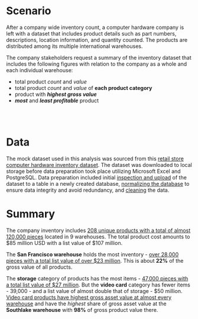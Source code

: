 # Scenario
After a company wide inventory count, a computer hardware company is left with a dataset that includes product details such as part numbers, descriptions, location information, and quantity counted.  The products are distributed among its multiple international warehouses.

The company stakeholders request a summary of the inventory dataset that includes the following figures with relation to the company as a whole and each individual warehouse:

* total product *count* and *value*
* total product *count* and *value* of **each product category**
* product with **_highest gross value_**
* **_most_** and **_least profitable_**  product

<br><br>


# Data 
The mock dataset used in this analysis was sourced from this [retail store computer hardware inventory dataset](https://www.kaggle.com/datasets/ivanchvez/hardwarestore?select=hardwareStore.csv). The dataset was downloaded to local storage before data preparation took place utilizing Microsoft Excel and PostgreSQL. Data preparation included initial [inspection and upload](/hardware_store/data_prep.md#preparation) of the dataset to a table in a newly created database, [normalizing the database](/hardware_store/data_prep.md#normalization) to ensure data integrity and avoid redundancy, and [cleaning](/hardware_store/data_prep.md#cleaning) the data.

<!-- perform analysis using sql -->
# Summary
The company inventory includes [208 unique products with a total of almost 120,000 pieces](/hardware_store/analysis.md#%E2%84%B9%EF%B8%8F-company-wide) located in 9 warehouses. The total product cost amounts to $85 million USD with a list value of $107 million. 

The **San Francisco warehouse** holds the most inventory - [over 28,000 pieces with a total list value of over $23 million](/hardware_store/analysis.md#%E2%84%B9%EF%B8%8F-at-each-warehouse). This is about **22%** of the gross value of all products.

The **storage** category of products has the most items - [47,000 pieces with a total list value of $27 million](/hardware_store/analysis.md#%E2%84%B9%EF%B8%8F-company-wide-1). But the **video card** category has fewer items - 39,000 - and a list value of almost double that of storage - $50 million. [Video card products have highest gross asset value at almost every warehouse](/hardware_store/analysis.md#%E2%84%B9%EF%B8%8F-at-each-warehouse-1) and have the _highest_ share of gross asset value at the **Southlake warehouse** with **98%** of gross product value there.




<!-- create interactive dashboard w/ tableau -->
